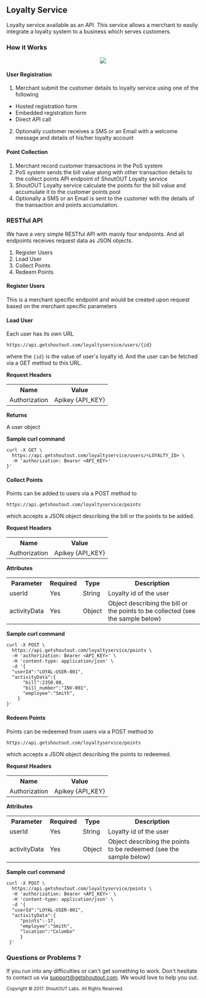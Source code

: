 ## Loyalty Service

Loyalty service available as an API. This service allows a merchant to easily integrate a loyalty system to a business which serves customers.

### <a id="#rH"></a>How it Works

<div style="text-align:center"><img src ="http://developers.getshoutout.com/images/Loyalty_Service_Overview.png" /></div>

#### User Registration

 1. Merchant submit the customer details to loyalty service using one of the following
 - Hosted registration form
 - Embedded registration form
 - Direct API call
 2. Optionally customer receives a SMS or an Email with a welcome message and details of his/her loyalty account

#### Point Collection

1. Merchant record customer transactions in the PoS system
2. PoS system sends the bill value along with other transaction details to the collect points API endpoint of ShoutOUT Loyalty service
3. ShoutOUT Loyalty service calculate the points for the bill value and accumulate it to the customer points pool
4. Optionally a SMS or an Email is sent to the customer with the details of the transaction and points accumulation.

### <a id="#rA"></a>RESTful API

We have a very simple RESTful API with mainly four endpoints. And all endpoints receives request data as JSON objects.

 1. Register Users
 2. Load User
 3. Collect Points
 4. Redeem Points

#### <a id="#1"></a>Register Users

This is a merchant specific endpoint and would be created upon request based on the merchant specific parameters

#### <a id="#2"></a>Load User

Each user has its own URL
```
https://api.getshoutout.com/loyaltyservice/users/{id}
```

where the `{id}` is the value of user's loyalty id. And the user can be fetched via a GET method to this URL.

**Request Headers**

<table>
<tr>
<th>Name</th>
<th>Value</th>
</tr>
<tr>
<td>Authorization</td>
<td>Apikey {API_KEY}</td>
</tr>
</table>

**Returns**

A user object

**Sample curl command**

```curl
curl -X GET \
  https://api.getshoutout.com/loyaltyservice/users/<LOYALTY_ID> \
  -H 'authorization: Bearer <API_KEY>'
}'
```

#### <a id="#3"></a>Collect Points

Points can be added to users via a POST method to
```
https://api.getshoutout.com/loyaltyservice/points
```
which accepts a JSON object describing the bill or the points to be added.

**Request Headers**

<table>
<tr>
<th>Name</th>
<th>Value</th>
</tr>
<tr>
<td>Authorization</td>
<td>Apikey {API_KEY}</td>
</tr>
</table>

**Attributes**

<table>
<tr>
<th>Parameter</th>
<th>Required</th>
<th>Type</th>
<th>Description</th>
</tr>
<tr>
<td>userId</td>
<td>Yes</td>
<td>String</td>
<td>Loyalty id of the user</td>
</tr>
<tr>
<td>activityData</td>
<td>Yes</td>
<td>Object</td>
<td>Object describing the bill or the points to be collected (see the sample below)</td>
</tr>
</table>

**Sample curl command**

```curl
curl -X POST \
  https://api.getshoutout.com/loyaltyservice/points \
  -H 'authorization: Bearer <API_KEY>' \
  -H 'content-type: application/json' \
  -d '{
  "userId":"LOYAL-USER-001",
  "activityData":{
	  "bill":2350.00,
	  "bill_number":"INV-001",
	  "employee":"Smith",
	}
}'
```

#### <a id="#4"></a>Redeem Points

Points can be redeemed from users via a POST method to
```
https://api.getshoutout.com/loyaltyservice/points
```
which accepts a JSON object describing the points to redeemed.

**Request Headers**

<table>
<tr>
<th>Name</th>
<th>Value</th>
</tr>
<tr>
<td>Authorization</td>
<td>Apikey {API_KEY}</td>
</tr>
</table>

**Attributes**

<table>
<tr>
<th>Parameter</th>
<th>Required</th>
<th>Type</th>
<th>Description</th>
</tr>
<tr>
<td>userId</td>
<td>Yes</td>
<td>String</td>
<td>Loyalty id of the user</td>
</tr>
<tr>
<td>activityData</td>
<td>Yes</td>
<td>Object</td>
<td>Object describing the points to be redeemed (see the sample below)</td>
</tr>
</table>

**Sample curl command**

```curl
curl -X POST \
  https://api.getshoutout.com/loyaltyservice/points \
  -H 'authorization: Bearer <API_KEY>' \
  -H 'content-type: application/json' \
  -d '{
  "userId":"LOYAL-USER-001",
  "activityData":{
	 "points":-17,
	 "employee":"Smith",
	 "location":"Colombo"
	 }
 }'
```

### Questions or Problems ?

If you run into any difficulties or can't get something to work. Don't hesitate to contact us via <support@getshoutout.com>. We would love to help you out.

<small>Copyright © 2017. ShoutOUT Labs. All Rights Reserved.</small>